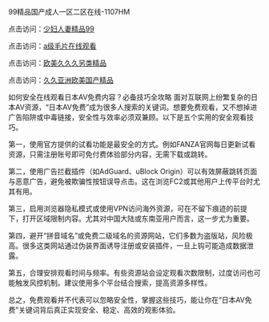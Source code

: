 99精品国产成人一区二区在线-1107HM

点击访问：<a href="https://heiliaoxwd5i8.pages.dev">少妇人妻精品99</a>

点击访问：<a href="https://heiliao2dmwwy.pages.dev">a级毛片在线观看</a>

点击访问：<a href="https://heiliaoe8ajia.pages.dev">欧美久久久另类精品</a>

点击访问：<a href="https://heiliaoxqkkct.pages.dev">久久亚洲欧美国产精品</a>


如何安全在线观看日本AV免费内容？必备技巧全攻略
面对互联网上纷繁复杂的日本AV资源，“日本AV免费”成为很多人搜索的关键词。想要免费观看，又不想掉进广告陷阱或中毒链接，安全性与效率必须双兼顾。以下是五个实用的安全观看技巧。

第一，使用官方提供的试看功能是最安全的方式。例如FANZA官网每日更新试看资源，只需注册账号即可免付费体验部分内容，无需下载或跳转。

第二，使用广告拦截插件（如AdGuard、uBlock Origin）可以有效屏蔽跳转页面与恶意广告，避免被欺骗性按钮误导点击。这在浏览FC2或其他用户上传平台时尤其有用。

第三，启用浏览器隐私模式或使用VPN访问海外资源，可在不留下痕迹的前提下，打开区域限制内容。尤其对中国大陆或东南亚用户而言，这一步尤为重要。

第四，避开“拼音域名”或免费二级域名的资源网站，它们多数为盗版站，风险极高。很多这类网站通过伪装界面诱导注册或安装插件，一旦上钩可能造成数据泄露。

第五，合理安排观看时间与频率。有些资源站会设定观看次数限制，过度访问也可能触发风控机制。建议使用多个平台结合搜索，提高资源多样性。

总之，免费观看并不代表可以忽略安全性，掌握这些技巧，能让你在“日本AV免费”关键词背后真正实现安全、稳定、高效的观影体验。
<span style="display:none;">[Canonical link]( )</span>
